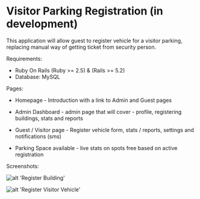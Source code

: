 # Visitor Parking Registration (in development)

This application will allow guest to register vehicle for a visitor parking, replacing manual way of getting ticket from security person.

Requirements:

* Ruby On Rails (Ruby >= 2.5) & (Rails >= 5.2)
* Database: MySQL

Pages:

* Homepage - Introduction with a link to Admin and Guest pages

* Admin Dashboard - admin page that will cover - profile, registering buildings, stats and reports

* Guest / Visitor page - Register vehicle form, stats / reports, settings and notifications (sms)

* Parking Space available - live stats on spots free based on active registration 
 
Screenshots:

![alt 'Register Building'](https://preview.ibb.co/fZwoN9/Building_registration.png)

![alt 'Register Visitor Vehicle'](https://preview.ibb.co/jh3JN9/Visitor_Registration.png)
